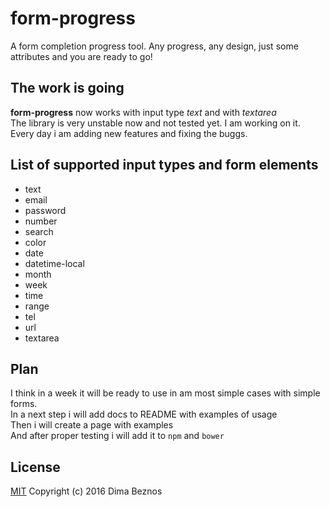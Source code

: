 # form-progress
A form completion progress tool. Any progress, any design, just some attributes and you are ready to go!

## The work is going

**form-progress** now works with input type *text* and with *textarea* <br/>
The library is very unstable now and not tested yet. I am working on it. <br/>
Every day i am adding new features and fixing the buggs.

## List of supported input types and form elements

* text
* email
* password
* number
* search
* color 
* date
* datetime-local
* month
* week
* time
* range 
* tel
* url
* textarea

## Plan

I think in a week it will be ready to use in am most simple cases with simple forms. <br/>
In a next step i will add docs to README with examples of usage <br>
Then i will create a page with examples <br/>
And after proper testing i will add it to `npm` and `bower`

## License
[MIT](https://www.tldrlegal.com/l/mit) Copyright (c) 2016 Dima Beznos
